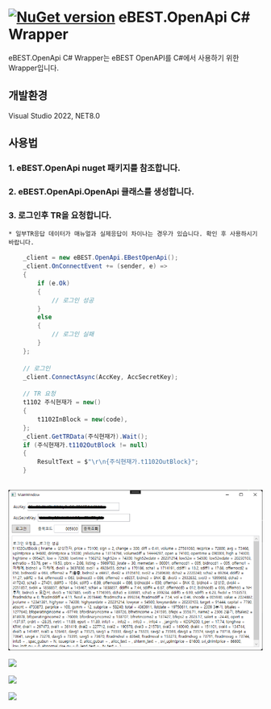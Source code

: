 # [![NuGet version](https://badge.fury.io/nu/eBEST.OpenApi.png)](https://badge.fury.io/nu/eBEST.OpenApi) eBEST.OpenApi C# Wrapper

eBEST.OpenApi C# Wrapper는 eBEST OpenAPI를 C#에서 사용하기 위한 Wrapper입니다.

## 개발환경
Visual Studio 2022, NET8.0

## 사용법

### 1. eBEST.OpenApi nuget 패키지를 참조합니다.
### 2. eBEST.OpenApi.OpenApi 클래스를 생성합니다.
### 3. 로그인후 TR을 요청합니다.

	* 일부TR응답 데이터가 매뉴얼과 실제응답이 차이나는 경우가 있습니다. 확인 후 사용하시기 바랍니다.

```csharp
	_client = new eBEST.OpenApi.EBestOpenApi();
	_client.OnConnectEvent += (sender, e) =>
	{
		if (e.Ok)
		{
			// 로그인 성공
		}
		else
		{
			// 로그인 실패
		}
	};

	// 로그인
	_client.ConnectAsync(AccKey, AccSecretKey);

	// TR 요청
	t1102 주식현재가 = new()
	{
		t1102InBlock = new(code),
	};
	_client.GetTRData(주식현재가).Wait();
	if (주식현재가.t1102OutBlock != null)
	{
		ResultText = $"\r\n{주식현재가.t1102OutBlock}";
	}
	
```

![](./Samples/img/run-001.png)

![](./Samples/img/run-002.png)

![](./Samples/img/run-003.png)

![](./Samples/img/run-004.png)
